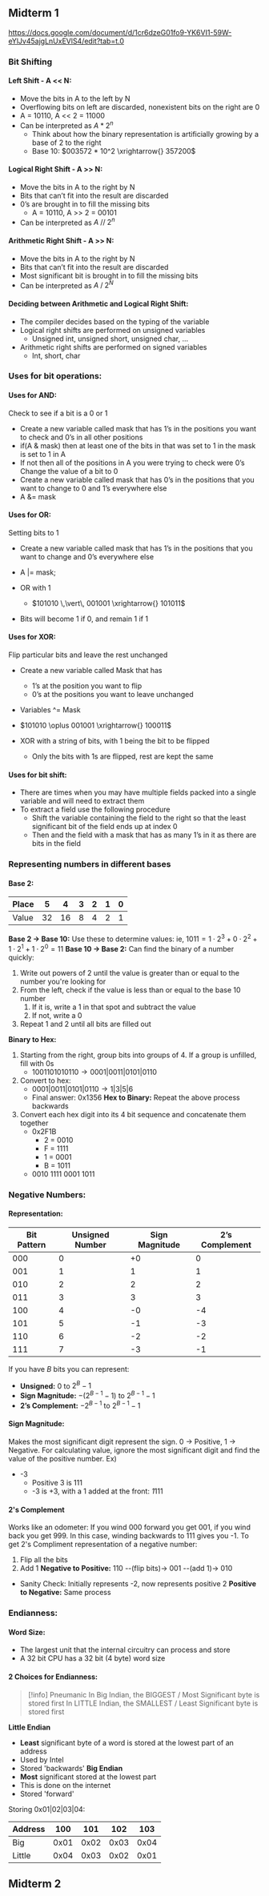 
## Midterm 1
https://docs.google.com/document/d/1cr6dzeG01fo9-YK6VI1-59W-eYlJv45ajgLnUxEVlS4/edit?tab=t.0

### Bit Shifting
#### Left Shift - A << N:
- Move the bits in A to the left by N
- Overflowing bits on left are discarded, nonexistent bits on the right are 0
- A = 10110, A << 2 = 11000
- Can be interpreted as $A * 2^n$ 
	- Think about how the binary representation is artificially growing by a base of 2 to the right
	- Base 10: $003572 * 10^2 \xrightarrow{} 357200$ 
#### Logical Right Shift - A >> N:
- Move the bits in A to the right by N
- Bits that can’t fit into the result are discarded
- 0’s are brought in to fill the missing bits
	- A = 10110, A >> 2 = 00101
- Can be interpreted as $A \;// \;2^n$ 
#### Arithmetic Right Shift - A >> N:
- Move the bits in A to the right by N
- Bits that can’t fit into the result are discarded
- Most significant bit is brought in to fill the missing bits
- Can be interpreted as $A \;/ \;2^N$
#### Deciding between Arithmetic and Logical Right Shift:
- The compiler decides based on the typing of the variable
- Logical right shifts are performed on unsigned variables
	- Unsigned int, unsigned short, unsigned char, ...
- Arithmetic right shifts are performed on signed variables
	- Int, short, char


### Uses for bit operations:
#### Uses for AND:
Check to see if a bit is a 0 or 1
- Create a new variable called mask that has 1’s in the positions you want to check and 0’s in all other positions
- if(A & mask) then at least one of the bits in that was set to 1 in the mask is set to 1 in A
- If not then all of the positions in A you were trying to check were 0’s
Change the value of a bit to 0
- Create a new variable called mask that has 0’s in the positions that you want to change to 0 and 1’s everywhere else 
- A &= mask

#### Uses for OR:
Setting bits to 1
- Create a new variable called mask that has 1’s in the positions that you want to change and 0’s everywhere else
- A |= mask;
  
- OR with 1
	- $101010 \,\vert\, 001001 \xrightarrow{} 101011$
- Bits will become 1 if 0, and remain 1 if 1
  
#### Uses for XOR:
Flip particular bits and leave the rest unchanged
- Create a new variable called Mask that has 
	- 1’s at the position you want to flip
	- 0’s at the positions you want to leave unchanged 
- Variables ^= Mask
- $101010 \oplus 001001 \xrightarrow{} 100011$
  
- XOR with a string of bits, with 1 being the bit to be flipped
	- Only the bits with 1s are flipped, rest are kept the same


#### Uses for bit shift:
- There are times when you may have multiple fields packed into a single variable and will need to extract them
- To extract a field use the following procedure
	- Shift the variable containing the field to the right so that the least significant bit of the field ends up at index 0
	- Then and the field with a mask that has as many 1’s in it as there are bits in the field

### Representing numbers in different bases
#### Base 2:

| Place | 5   | 4   | 3   | 2   | 1   | 0   |
| ----- | --- | --- | --- | --- | --- | --- |
| Value | 32  | 16  | 8   | 4   | 2   | 1   |

**Base 2 -> Base 10:** Use these to determine values: ie, $1011 = 1\cdot 2^3 + 0\cdot 2^2 + 1\cdot 2^1 + 1\cdot 2^0 = 11$
**Base 10 -> Base 2:** Can find the binary of a number quickly: 
1) Write out powers of 2 until the value is greater than or equal to the number you're looking for
2) From the left, check if the value is less than or equal to the base 10 number
	1) If it is, write a 1 in that spot and subtract the value 
	2) If not, write a 0
3) Repeat 1 and 2 until all bits are filled out

**Binary to Hex:** 
1) Starting from the right, group bits into groups of 4. If a group is unfilled, fill with 0s
	- $1001101010110 \to 0001|0011|0101|0110$ 
2) Convert to hex:
	- $0001|0011|0101|0110 \to 1|3|5|6$
	- Final answer: 0x1356
**Hex to Binary:** Repeat the above process backwards
1) Convert each hex digit into its 4 bit sequence and concatenate them together
	- 0x2F1B
		- 2 = 0010
		- F = 1111
		- 1 = 0001
		- B = 1011
	- 0010 1111 0001 1011

### Negative Numbers:
#### Representation:

| Bit Pattern | Unsigned Number | Sign Magnitude | 2’s Complement |
| ----------- | --------------- | -------------- | -------------- |
| 000         | 0               | +0             | 0              |
| 001         | 1               | 1              | 1              |
| 010         | 2               | 2              | 2              |
| 011         | 3               | 3              | 3              |
| 100         | 4               | -0             | -4             |
| 101         | 5               | -1             | -3             |
| 110         | 6               | -2             | -2             |
| 111         | 7               | -3             | -1             |
If you have $B$ bits you can represent:
- **Unsigned:** $0$ to $2^B - 1$
- **Sign Magnitude:** $-(2^{B-1} - 1)$  to  $2^{B-1} - 1$
- **2’s Complement:** $-2^{B-1}$  to  $2^{B-1} - 1$

#### Sign Magnitude:
Makes the most significant digit represent the sign. 0 -> Positive, 1 -> Negative.
For calculating value, ignore the most significant digit and find the value of the positive number. 
Ex)
- -3
	- Positive 3 is 111
	- -3 is +3, with a 1 added at the front: *1*111 

#### 2's Complement
Works like an odometer: If you wind 000 forward you get 001, if you wind back you get 999. In this case, winding backwards to 111 gives you -1. 
To get 2's Compliment representation of a negative number:
1) Flip all the bits
2) Add 1
**Negative to Positive:** 110 --(flip bits)-> 001 --(add 1)-> 010
- Sanity Check: Initially represents -2, now represents positive 2
**Positive to Negative:** Same process


### Endianness:
#### Word Size:
- The largest unit that the internal circuitry can process and store
- A 32 bit CPU has a 32 bit (4 byte) word size 
#### 2 Choices for Endianness:

> [!info] Pneumanic
> In Big Indian, the BIGGEST / Most Significant byte is stored first
> In LITTLE Indian, the SMALLEST / Least Significant byte is stored first

**Little Endian**
- **Least** significant byte of a word is stored at the lowest part of an address
- Used by Intel
- Stored 'backwards'
**Big Endian**
- **Most** significant stored at the lowest part
- This is done on the internet
- Stored 'forward'

Storing 0x01|02|03|04:

| Address | 100  | 101  | 102  | 103  |
| ------- | ---- | ---- | ---- | ---- |
| Big     | 0x01 | 0x02 | 0x03 | 0x04 |
| Little  | 0x04 | 0x03 | 0x02 | 0x01 |
## Midterm 2


